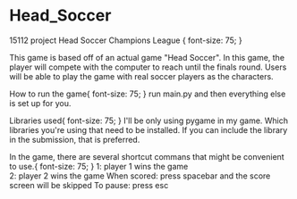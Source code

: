 # Head_Soccer
15112 project Head Soccer Champions League {
  font-size: 75;
}


This game is based off of an actual game "Head Soccer". In this game, the player will compete with the computer to reach until the finals round. Users will be able to play the game with real soccer players as the characters.

How to run the game{
font-size: 75;
}
run main.py and then everything else is set up for you.

Libraries used{
font-size: 75;
}
I'll be only using pygame in my game.
Which libraries you're using that need to be installed. If you can include the library in the submission, that is preferred.

In the game, there are several shortcut commans that might be convenient to use.{
font-size: 75;
}
1: player 1 wins the game  
2: player 2 wins the game
When scored: press spacebar and the score screen will be skipped
To pause: press esc

